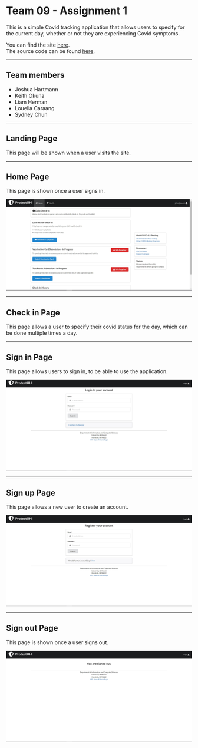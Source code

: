 # Team 09 - Assignment 1

This is a simple Covid tracking application that allows users to specify for the current day, whether or not they are experiencing Covid symptoms.

You can find the site [here](https://491-team-9.meteorapp.com/#/).  
The source code can be found [here](https://github.com/491-Team-9/covid-application).

---

## Team members

- Joshua Hartmann
- Keith Okuna
- Liam Herman
- Louella Caraang
- Sydney Chun

---

## Landing Page
This page will be shown when a user visits the site.

---

## Home Page
This page is shown once a user signs in.

![home page](./images/homepage.JPG)

---

## Check in Page
This page allows a user to specify their covid status for the day, which can be done multiple times a day.

---

## Sign in Page
This page allows users to sign in, to be able to use the application.

![sign in page](./images/signin.JPG)

---

## Sign up Page
This page allows a new user to create an account.

![signup page](./images/signup.JPG)

---

## Sign out Page
This page is shown once a user signs out.

![sign out page](./images/signout.JPG)
